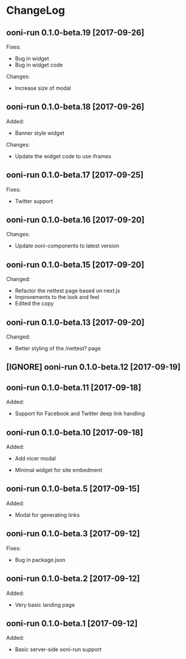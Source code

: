 # ChangeLog

## ooni-run 0.1.0-beta.19 [2017-09-26]

Fixes:

* Bug in widget
* Bug in widget code

Changes:
* Increase size of modal

## ooni-run 0.1.0-beta.18 [2017-09-26]

Added:

* Banner style widget

Changes:

* Update the widget code to use iframes

## ooni-run 0.1.0-beta.17 [2017-09-25]

Fixes:
* Twitter support

## ooni-run 0.1.0-beta.16 [2017-09-20]

Changes:
* Update ooni-components to latest version

## ooni-run 0.1.0-beta.15 [2017-09-20]

Changed:

* Refactor the nettest page based on next.js
* Improvements to the look and feel
* Edited the copy

## ooni-run 0.1.0-beta.13 [2017-09-20]

Changed:

* Better styling of the /nettest? page

## [IGNORE] ooni-run 0.1.0-beta.12 [2017-09-19]

## ooni-run 0.1.0-beta.11 [2017-09-18]

Added:

* Support for Facebook and Twitter deep link handling

## ooni-run 0.1.0-beta.10 [2017-09-18]

Added:

* Add nicer modal

* Minimal widget for site embedment

## ooni-run 0.1.0-beta.5 [2017-09-15]

Added:

* Modal for generating links

## ooni-run 0.1.0-beta.3 [2017-09-12]

Fixes:

* Bug in package.json

## ooni-run 0.1.0-beta.2 [2017-09-12]

Added:

* Very basic landing page

## ooni-run 0.1.0-beta.1 [2017-09-12]

Added:

* Basic server-side ooni-run support
